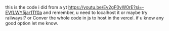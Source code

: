 this is the code i did from a yt 
https://youtu.be/Ev2gF0vW0rE?si=-EVfLWY5jar1Tf0a
and remember, u need to localhost it or maybe try railways!?
or Conver the whole code in js to host in the vercel.
if u know any good option let me know. 

